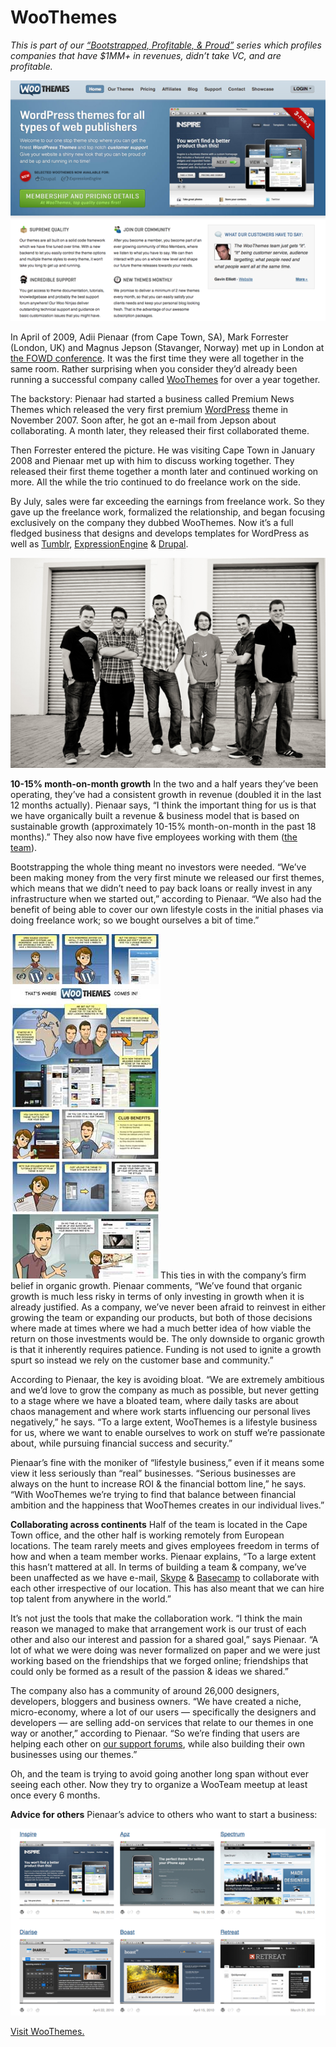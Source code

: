 # WooThemes

<em>This is part of our <a href="http://bit.ly/ccc5C7">“Bootstrapped, Profitable, &amp; Proud”</a> series which profiles companies that have $1MM+ in revenues, didn’t take VC, and are profitable.</em>

<a href="http://www.woothemes.com/" class="image">![woothemes](assets/images/woo_themes.png)</a>

In April of 2009, Adii Pienaar (from Cape Town, SA), Mark Forrester (London, UK) and Magnus Jepson (Stavanger, Norway) met up in London at <a href="http://futureofwebdesign.com/">the <span class="caps">FOWD</span> conference</a>. It was the first time they were all together in the same room. Rather surprising when you consider they’d already been running a successful company called <a href="http://www.woothemes.com/">WooThemes</a> for over a year together.

The backstory: Pienaar had started a business called Premium News Themes which released the very first premium <a href="http://wordpress.org/">WordPress</a> theme in November 2007. Soon after, he got an e-mail from Jepson about collaborating. A month later, they released their first collaborated theme.

Then Forrester entered the picture. He was visiting Cape Town in January 2008 and Pienaar met up with him to discuss working together. They released their first theme together a month later and continued working on more. All the while the trio continued to do freelance work on the side.

By July, sales were far exceeding the earnings from freelance work. So they gave up the freelance work, formalized the relationship, and began focusing exclusively on the company they dubbed WooThemes. Now it’s a full fledged business that designs and develops templates for WordPress as well as <a href="http://www.tumblr.com/">Tumblr</a>, <a href="http://expressionengine.com/">ExpressionEngine</a> &amp; <a href="http://drupal.org/">Drupal</a>.

![woothemes](assets/images/woothemes-6.jpg)

<strong>10-15% month-on-month growth</strong> 
In the two and a half years they’ve been operating, they’ve had a consistent growth in revenue (doubled it in the last 12 months actually). Pienaar says, “I think the important thing for us is that we have organically built a revenue &amp; business model that is based on sustainable growth (approximately 10-15% month-on-month in the past 18 months).” They also now have five employees working with them (<a href="http://www.woothemes.com/meet-the-team/">the team</a>).

Bootstrapping the whole thing meant no investors were needed. “We’ve been making money from the very first minute we released our first themes, which means that we didn’t need to pay back loans or really invest in any infrastructure when we started out,” according to Pienaar. “We also had the benefit of being able to cover our own lifestyle costs in the initial phases via doing freelance work; so we bought ourselves a bit of time.”

<a href="http://www.woothemes.com/about/" class="image">![comic](assets/images/woothemes_comic.jpg)</a>This ties in with the company’s firm belief in organic growth. Pienaar comments, “We’ve found that organic growth is much less risky in terms of only investing in growth when it is already justified. As a company, we’ve never been afraid to reinvest in either growing the team or expanding our products, but both of those decisions where made at times where we had a much better idea of how viable the return on those investments would be. The only downside to organic growth is that it inherently requires patience. Funding is not used to ignite a growth spurt so instead we rely on the customer base and community.”

According to Pienaar, the key is avoiding bloat. “We are extremely ambitious and we’d love to grow the company as much as possible, but never getting to a stage where we have a bloated team, where daily tasks are about chaos management and where work starts influencing our personal lives negatively,” he says. “To a large extent, WooThemes is a lifestyle business for us, where we want to enable ourselves to work on stuff we’re passionate about, while pursuing financial success and security.”

Pienaar’s fine with the moniker of “lifestyle business,” even if it means some view it less seriously than “real” businesses. “Serious businesses are always on the hunt to increase <span class="caps">ROI</span> &amp; the financial bottom line,” he says. “With WooThemes we’re trying to find that balance between financial ambition and the happiness that WooThemes creates in our individual lives.”

<strong>Collaborating across continents</strong> 
Half of the team is located in the Cape Town office, and the other half is working remotely from European locations. The team rarely meets and gives employees freedom in terms of how and when a team member works. Pienaar explains, “To a large extent this hasn’t mattered at all. In terms of building a team &amp; company, we’ve been unaffected as we have e-mail, <a href="http://www.skype.com">Skype</a> &amp; <a href="http://www.basecamphq.com/?source=svn_post">Basecamp</a> to collaborate with each other irrespective of our location. This has also meant that we can hire top talent from anywhere in the world.”

It’s not just the tools that make the collaboration work. “I think the main reason we managed to make that arrangement work is our trust of each other and also our interest and passion for a shared goal,” says Pienaar. “A lot of what we were doing was never formalized on paper and we were just working based on the friendships that we forged online; friendships that could only be formed as a result of the passion &amp; ideas we shared.”

The company also has a community of around 26,000 designers, developers, bloggers and business owners. “We have created a niche, micro-economy, where a lot of our users — specifically the designers and developers — are selling add-on services that relate to our themes in one way or another,” according to Pienaar. “So we’re finding that users are helping each other on <a href="http://forum.woothemes.com/">our support forums</a>, while also building their own businesses using our themes.”

Oh, and the team is trying to avoid going another long span without ever seeing each other. Now they try to organize a WooTeam meetup at least once every 6 months.

<strong>Advice for others</strong> 
Pienaar’s advice to others who want to start a business:

<a href="http://www.woothemes.com/themes/" class="image">![samples](assets/images/woo_themes_samples.png)</a>

<a href="http://www.woothemes.com/">Visit WooThemes.</a>

